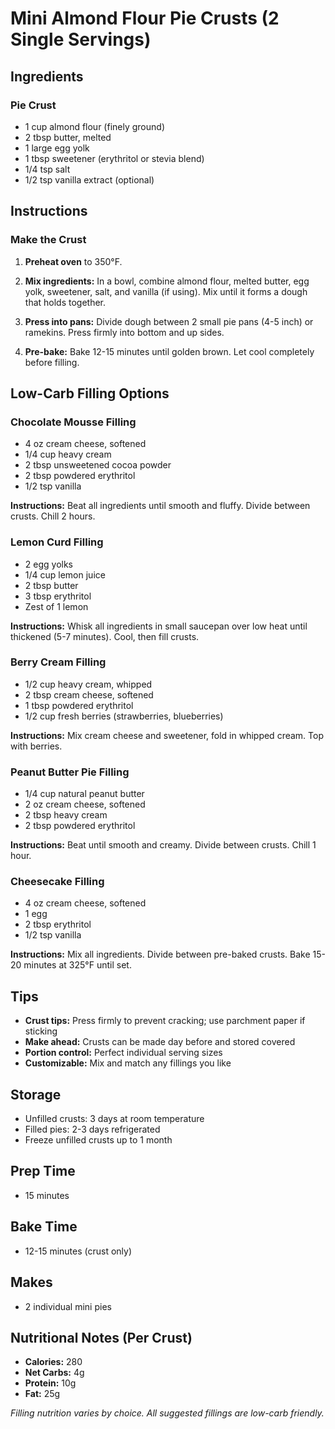 # Mini Almond Flour Pie Crusts (2 Single Servings)

## Ingredients

### Pie Crust
- 1 cup almond flour (finely ground)
- 2 tbsp butter, melted
- 1 large egg yolk
- 1 tbsp sweetener (erythritol or stevia blend)
- 1/4 tsp salt
- 1/2 tsp vanilla extract (optional)

## Instructions

### Make the Crust
1. **Preheat oven** to 350°F.

2. **Mix ingredients:** In a bowl, combine almond flour, melted butter, egg yolk, sweetener, salt, and vanilla (if using). Mix until it forms a dough that holds together.

3. **Press into pans:** Divide dough between 2 small pie pans (4-5 inch) or ramekins. Press firmly into bottom and up sides.

4. **Pre-bake:** Bake 12-15 minutes until golden brown. Let cool completely before filling.

## Low-Carb Filling Options

### Chocolate Mousse Filling
- 4 oz cream cheese, softened
- 1/4 cup heavy cream
- 2 tbsp unsweetened cocoa powder
- 2 tbsp powdered erythritol
- 1/2 tsp vanilla

**Instructions:** Beat all ingredients until smooth and fluffy. Divide between crusts. Chill 2 hours.

### Lemon Curd Filling
- 2 egg yolks
- 1/4 cup lemon juice
- 2 tbsp butter
- 3 tbsp erythritol
- Zest of 1 lemon

**Instructions:** Whisk all ingredients in small saucepan over low heat until thickened (5-7 minutes). Cool, then fill crusts.

### Berry Cream Filling
- 1/2 cup heavy cream, whipped
- 2 tbsp cream cheese, softened
- 1 tbsp powdered erythritol
- 1/2 cup fresh berries (strawberries, blueberries)

**Instructions:** Mix cream cheese and sweetener, fold in whipped cream. Top with berries.

### Peanut Butter Pie Filling
- 1/4 cup natural peanut butter
- 2 oz cream cheese, softened
- 2 tbsp heavy cream
- 2 tbsp powdered erythritol

**Instructions:** Beat until smooth and creamy. Divide between crusts. Chill 1 hour.

### Cheesecake Filling
- 4 oz cream cheese, softened
- 1 egg
- 2 tbsp erythritol
- 1/2 tsp vanilla

**Instructions:** Mix all ingredients. Divide between pre-baked crusts. Bake 15-20 minutes at 325°F until set.

## Tips

- **Crust tips:** Press firmly to prevent cracking; use parchment paper if sticking
- **Make ahead:** Crusts can be made day before and stored covered
- **Portion control:** Perfect individual serving sizes
- **Customizable:** Mix and match any fillings you like

## Storage

- Unfilled crusts: 3 days at room temperature
- Filled pies: 2-3 days refrigerated
- Freeze unfilled crusts up to 1 month

## Prep Time
- 15 minutes

## Bake Time
- 12-15 minutes (crust only)

## Makes
- 2 individual mini pies

## Nutritional Notes (Per Crust)

- **Calories:** 280
- **Net Carbs:** 4g
- **Protein:** 10g
- **Fat:** 25g

*Filling nutrition varies by choice. All suggested fillings are low-carb friendly.*